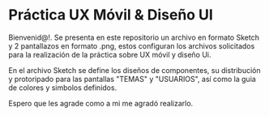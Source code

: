 # Práctica UX Móvil & Diseño UI

Bienvenid@!. Se presenta en este repositorio un archivo en formato Sketch y 2 pantallazos en formato .png, estos configuran los archivos solicitados para la realización de la práctica sobre UX móvil y diseño Ui.


En el archivo Sketch se define los diseños de componentes, su distribución y protoripado para las pantallas "TEMAS" y "USUARIOS", así como la guia de colores y simbolos definidos.

Espero que les agrade como a mi me agradó realizarlo.
